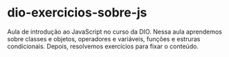# dio-exercicios-sobre-js
Aula de introdução ao JavaScript no curso da DIO.
Nessa aula aprendemos sobre classes e  objetos, operadores e variáveis, funções e estruras condicionais.
Depois, resolvemos exercícios para fixar o conteúdo.
